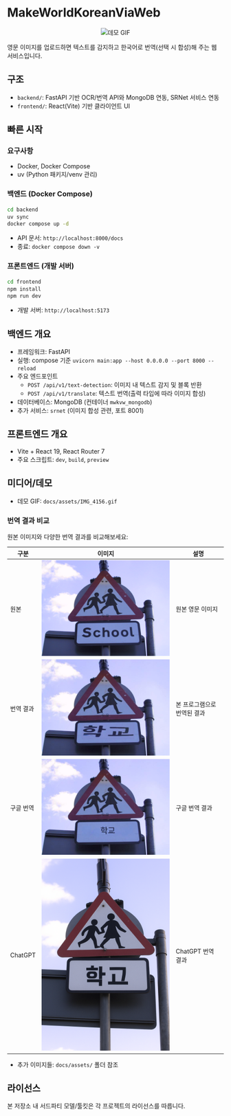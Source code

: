 # MakeWorldKoreanViaWeb
<p align="center">
  <img src="docs/assets/IMG_4156.gif" alt="데모 GIF" width="840" />
</p>

영문 이미지를 업로드하면 텍스트를 감지하고 한국어로 번역(선택 시 합성)해 주는 웹 서비스입니다.

## 구조
- `backend/`: FastAPI 기반 OCR/번역 API와 MongoDB 연동, SRNet 서비스 연동
- `frontend/`: React(Vite) 기반 클라이언트 UI

## 빠른 시작
### 요구사항
- Docker, Docker Compose
- uv (Python 패키지/venv 관리)

### 백엔드 (Docker Compose)
```bash
cd backend
uv sync
docker compose up -d
```
- API 문서: `http://localhost:8000/docs`
- 종료: `docker compose down -v`

### 프론트엔드 (개발 서버)
```bash
cd frontend
npm install
npm run dev
```
- 개발 서버: `http://localhost:5173`

## 백엔드 개요
- 프레임워크: FastAPI
- 실행: compose 기준 `uvicorn main:app --host 0.0.0.0 --port 8000 --reload`
- 주요 엔드포인트
  - `POST /api/v1/text-detection`: 이미지 내 텍스트 감지 및 블록 반환
  - `POST /api/v1/translate`: 텍스트 번역(출력 타입에 따라 이미지 합성)
- 데이터베이스: MongoDB (컨테이너 `mwkvw_mongodb`)
- 추가 서비스: `srnet` (이미지 합성 관련, 포트 8001)

## 프론트엔드 개요
- Vite + React 19, React Router 7
- 주요 스크립트: `dev`, `build`, `preview`

## 미디어/데모
- 데모 GIF: `docs/assets/IMG_4156.gif`

### 번역 결과 비교
원본 이미지와 다양한 번역 결과를 비교해보세요:

| 구분 | 이미지 | 설명 |
|------|--------|------|
| 원본 | ![원본](docs/assets/274.jpg) | 원본 영문 이미지 |
| 번역 결과 | ![번역 결과](docs/assets/IMG_1941.JPG) | 본 프로그램으로 번역된 결과 |
| 구글 번역 | ![구글 번역](docs/assets/274구글.jpg) | 구글 번역 결과 |
| ChatGPT | ![ChatGPT](docs/assets/ChatGPT.png) | ChatGPT 번역 결과 |

- 추가 이미지들: `docs/assets/` 폴더 참조

## 라이선스
본 저장소 내 서드파티 모델/툴킷은 각 프로젝트의 라이선스를 따릅니다.
